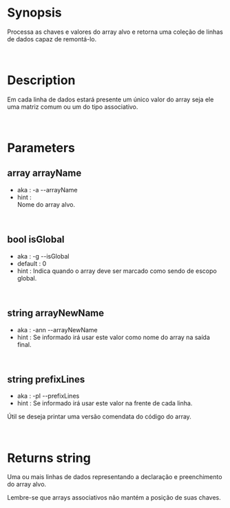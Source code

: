 # Synopsis

Processa as chaves e valores do array alvo e retorna uma coleção de linhas de 
dados capaz de remontá-lo.



&nbsp;

# Description

Em cada linha de dados estará presente um único valor do array seja ele uma 
matriz comum ou um do tipo associativo.



&nbsp;

# Parameters

## array arrayName

- aka       : -a --arrayName
- hint      :  
  Nome do array alvo.


&nbsp;

## bool isGlobal

- aka       : -g --isGlobal
- default   : 0
- hint      :
  Indica quando o array deve ser marcado como sendo de escopo global.


&nbsp;

## string arrayNewName

- aka       : -ann --arrayNewName
- hint      :
  Se informado irá usar este valor como nome do array na saída final.


&nbsp;

## string prefixLines

- aka       : -pl --prefixLines
- hint      :
  Se informado irá usar este valor na frente de cada linha.

Útil se deseja printar uma versão comendata do código do array.



&nbsp;

# Returns string

Uma ou mais linhas de dados representando a declaração e preenchimento do array 
alvo.

Lembre-se que arrays associativos não mantém a posição de suas chaves.